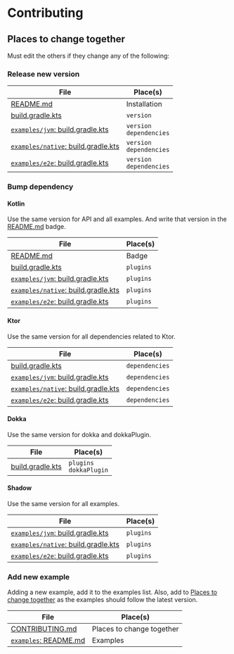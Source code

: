 # Contributing

## Places to change together

Must edit the others if they change any of the following:

### Release new version

| File                                                                    | Place(s)                        |
|-------------------------------------------------------------------------|---------------------------------|
| [README.md](README.md#installation)                                     | Installation                    |
| [build.gradle.kts](build.gradle.kts)                                    | `version`                       |
| [`examples/jvm`: build.gradle.kts](examples/jvm/build.gradle.kts)       | `version` <br /> `dependencies` |
| [`examples/native`: build.gradle.kts](examples/native/build.gradle.kts) | `version` <br /> `dependencies` |
| [`examples/e2e`: build.gradle.kts](examples/e2e/build.gradle.kts)       | `version` <br /> `dependencies` |

### Bump dependency

#### Kotlin

Use the same version for API and all examples.
And write that version in the [README.md](README.md) badge.

| File                                                                    | Place(s)  |
|-------------------------------------------------------------------------|-----------|
| [README.md](README.md)                                                  | Badge     |
| [build.gradle.kts](build.gradle.kts)                                    | `plugins` |
| [`examples/jvm`: build.gradle.kts](examples/jvm/build.gradle.kts)       | `plugins` |
| [`examples/native`: build.gradle.kts](examples/native/build.gradle.kts) | `plugins` |
| [`examples/e2e`: build.gradle.kts](examples/e2e/build.gradle.kts)       | `plugins` |

#### Ktor

Use the same version for all dependencies related to Ktor.

| File                                                                    | Place(s)       |
|-------------------------------------------------------------------------|----------------|
| [build.gradle.kts](build.gradle.kts)                                    | `dependencies` |
| [`examples/jvm`: build.gradle.kts](examples/jvm/build.gradle.kts)       | `dependencies` |
| [`examples/native`: build.gradle.kts](examples/native/build.gradle.kts) | `dependencies` |
| [`examples/e2e`: build.gradle.kts](examples/e2e/build.gradle.kts)       | `dependencies` |

#### Dokka

Use the same version for dokka and dokkaPlugin.

| File                                 | Place(s)                       |
|--------------------------------------|--------------------------------|
| [build.gradle.kts](build.gradle.kts) | `plugins` <br /> `dokkaPlugin` |

#### Shadow

Use the same version for all examples.

| File                                                                    | Place(s)  |
|-------------------------------------------------------------------------|-----------|
| [`examples/jvm`: build.gradle.kts](examples/jvm/build.gradle.kts)       | `plugins` |
| [`examples/native`: build.gradle.kts](examples/native/build.gradle.kts) | `plugins` |
| [`examples/e2e`: build.gradle.kts](examples/e2e/build.gradle.kts)       | `plugins` |

### Add new example

Adding a new example, add it to the examples list.
Also, add to [Places to change together](#places-to-change-together) as the examples should follow the latest version.

| File                                                         | Place(s)                  |
|--------------------------------------------------------------|---------------------------|
| [CONTRIBUTING.md](CONTRIBUTING.md#places-to-change-together) | Places to change together |
| [`examples`: README.md](examples/README.md#examples)         | Examples                  |
